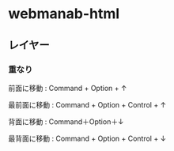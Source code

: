 # webmanab-html


## レイヤー


### 重なり

前面に移動
: Command + Option + ↑

最前面に移動
: Command + Option + Control + ↑

背面に移動
: Command＋Option＋↓

最背面に移動
: Command + Option + Control + ↓
